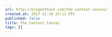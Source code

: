 ```yaml
---
url: http://eleganthack.com/the-context-canvas/
created_at: 2017-11-18 23:11 UTC
published: false
title: The Context Canvas
tags: []
---
```



